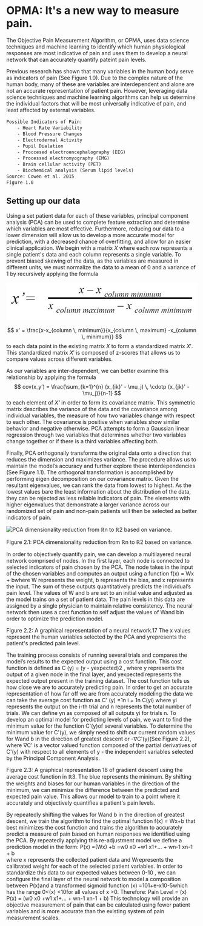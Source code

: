 # OPMA: It's a new way to measure pain. 

The Objective Pain Measurement Algorithm, or OPMA, uses data science techniques and machine learning to identify which human physiological responses are most indicative of pain and uses them to develop a neural network that can accurately quantify pateint pain levels. 

Previous research has shown that many variables in the human body serve as indicators of pain (See Figure 1.0). Due to the complex nature of the human body, many of these are variables are interdependent and alone are not an accurate representation of patient pain. However, leveraging data science techniques and machine learning algorithms can help us determine the individual factors that will be most universally indicative of pain, and least affected by external variables. 	

```
Possible Indicators of Pain: 
    - Heart Rate Variability 
    - Blood Pressure Changes 
    - Electrodermal Activity 
    - Pupil Dialation 
    - Proccesed electroencephalography (EEG) 
    - Processed electromyography (EMG) 
    - Brain cellular activity (PET) 
    - Biochemical analysis (Serum lipid levels) 
Source: Cowen et al. 2015
Figure 1.0
```
## Setting up our data

Using a set patient data for each of these variables, principal component analysis (PCA) can be used to complete feature extraction and determine which variables are most effective. Furthermore, reducing our data to a lower dimension will allow us to develop a more accurate model for prediction, with a decreased chance of overfitting, and allow for an easier clinical application. 
We begin with a matrix $X$ where each row represents a single patient's data and each column represents a single variable. To prevent biased skewing of the data, as the variables are measured in different units, we must normalize the data to a mean of $0$ and a variance of $1$ by recursively applying the formula 

![Normalizing equation](/equations/normalize.jpg)

$$ 
x' = \frac{x-x_{column \, minimum}}{x_{column \, maximum} -x_{column \, minimum}} 
$$
to each data point in the existing matrix $X$ to form a standardized matrix $X'$.  This standardized matrix $X'$ is composed of z-scores that allows us to compare values across different variables. 

As our variables are inter-dependent, we can better examine this relationship by applying the formula
 $$
 cov(x_y’) = \frac{\sum_{k=1}^{n} (x_{ik}' - \mu_j) \, \cdotp (x_{jk}' - \mu_j)}{n-1}  
 $$ 
 to each element of *X'* in order to form its covariance matrix. This symmetric matrix describes the variance of the data and the covariance among individual variables,  the measure of how two variables change with respect to each other. The covariance is positive when variables show similar behavior and negative otherwise. PCA attempts to form a Gaussian linear regression through two variables that determines whether two variables change together or if there is a third variables affecting both.

Finally, PCA orthogonally transforms the original data onto a direction that reduces the dimension and maximizes variance. The procedure allows us to maintain the model’s accuracy and further explore these interdependencies (See Figure 1.1). The orthogonal transformation is accomplished by performing eigen decomposition on our covariance matrix. Given the resultant eigenvalues, we can rank the data from lowest to highest. As the lowest values bare the least information about the distribution of the data, they can be rejected as less reliable indicators of pain. The elements with higher eigenvalues that demonstrate a larger variance across our randomized set of pain and non-pain patients will then be selected as better indicators of pain.

![PCA dimensionality reduction from ℝn to ℝ2 based on variance.](http://www.nlpca.org/fig_pca_principal_component_analysis.png)

Figure 2.1: PCA dimensionality reduction from ℝn to ℝ2 based on variance.

In order to objectively quantify pain, we can develop a multilayered neural network comprised of nodes. In the first layer, each node is connected to selected indicators of pain chosen by the PCA. The node takes in the input of the chosen variables and computes an output using a function  f(x) = Wx + bwhere W represents the weight, b represents the bias, and x represents the input. The sum of these outputs quantitatively predicts the individual’s pain level.
The values of W and b are set to an initial value and adjusted as the model trains on a set of patient data. The pain levels in this data are assigned by a single physician to maintain relative consistency. The neural network then uses a cost function to self adjust the values of Wand bin order to optimize the prediction model. 



Figure 2.2: A graphical representation of a neural network.17 The x values represent the human variables selected by the PCA and yrepresents the patient's predicted pain level. 


The training process consists of running several trials and compares the model’s results to the expected output using a cost function. This cost function is defined as C (y) = (y - yexpected)2 , where y represents the output of a given node in the final layer, and yexpected represents the expected output present in the training dataset. The cost function tells us how close we are to accurately predicting pain. In order to get an accurate representation of how far off we are from accurately modeling the data we can take the average cost function as C' (y) =1n i = 1n C(yi) where yi represents the output on the i-th trial and n represents the total number of trials. We can define yn as composed of all outputs yi for trials n. To develop an optimal model for predicting levels of pain, we want to find the minimum value for the function C'(y)of several variables. 
To determine the minimum value for C'(y), we simply need to shift our current random values for Wand b in the direction of greatest descent or -∇C'(y)(See Figure 2.2), where ∇C' is a vector valued function composed of the partial derivatives of C'(y) with respect to all elements of y - the independent variables selected by the Principal Component Analysis. 


Figure 2.3: A graphical representation 18 of gradient descent using the average cost function in ℝ3. The blue represents the minimum. By shifting the weights and biases for our human variables in the direction of the minimum, we can minimize the difference between the predicted and expected pain value. This allows our model to train to a point where it accurately and objectively quantifies a patient's pain levels. 


By repeatedly shifting the values for Wand b in the direction of greatest descent, we train the algorithm to find the optimal function f(x) = Wx+b that best minimizes the cost function and trains the algorithm to accurately predict a measure of pain based on human responses we identified using the PCA. 
By repeatedly applying this re-adjustment model we define a prediction model in the form: 
  P(x) =(Wx) +b =w0 x0 +w1 x1+... + wn-1  xn-1 + b  
where x represents the collected patient data and Wrepresents the calibrated weight for each of the selected patient variables. 
In order to standardize this data to our expected values between 0-10 , we can configure the final layer of the neural network to model a composition between P(x)and a transformed sigmoid function (x) =101+e-x10-5which has the range 0<(x) <10for all values of x >0. 
Therefore: 
Pain Level =  (x) P(x) =  (w0 x0 +w1 x1+... + wn-1  xn-1 + b)
This technology will provide an objective measurement of pain that can be calculated using fewer patient variables and is more accurate than the existing system of pain measurement scales.
